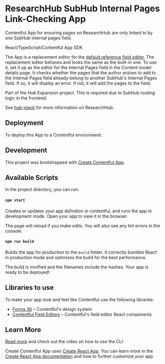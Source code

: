 # ResearchHub SubHub Internal Pages Link-Checking App

Contentful App for ensuring pages on ResearchHub are only linked to by _one_ SubHub internal pages field.

React/TypeScript/Contentful App SDK

The App is a replacement editor for the [default reference field editor](https://www.contentful.com/developers/docs/extensibility/field-editors/).
The replacement editor behaves and looks the same as the built-in one. To use it, set it up as the editor for the Internal Pages field in the Content model details page.
It checks whether the pages that the author wishes to add to the Internal Pages field already belong to another SubHub's Internal Pages field. If so, it will
display an error. If not, it will add the pages to the field.

Part of the Hub Expansion project. This is required due to SubHub routing logic in the frontend.

See [hub-stack](https://github.com/UoA-eResearch/hub-stack) for more information on ResearchHub.

## Deployment
To deploy this App to a Contentful environment.

## Development
This project was bootstrapped with [Create Contentful App](https://github.com/contentful/create-contentful-app).

## Available Scripts

In the project directory, you can run:

#### `npm start`

Creates or updates your app definition in contentful, and runs the app in development mode.
Open your app to view it in the browser.

The page will reload if you make edits.
You will also see any lint errors in the console.

#### `npm run build`

Builds the app for production to the `build` folder.
It correctly bundles React in production mode and optimizes the build for the best performance.

The build is minified and the filenames include the hashes.
Your app is ready to be deployed!

## Libraries to use

To make your app look and feel like Contentful use the following libraries:

- [Forma 36](https://f36.contentful.com/) – Contentful's design system
- [Contentful Field Editors](https://www.contentful.com/developers/docs/extensibility/field-editors/) – Contentful's field editor React components

## Learn More

[Read more](https://www.contentful.com/developers/docs/extensibility/app-framework/create-contentful-app/) and check out the video on how to use the CLI.

Create Contentful App uses [Create React App](https://create-react-app.dev/). You can learn more in the [Create React App documentation](https://facebook.github.io/create-react-app/docs/getting-started) and how to further customize your app.
